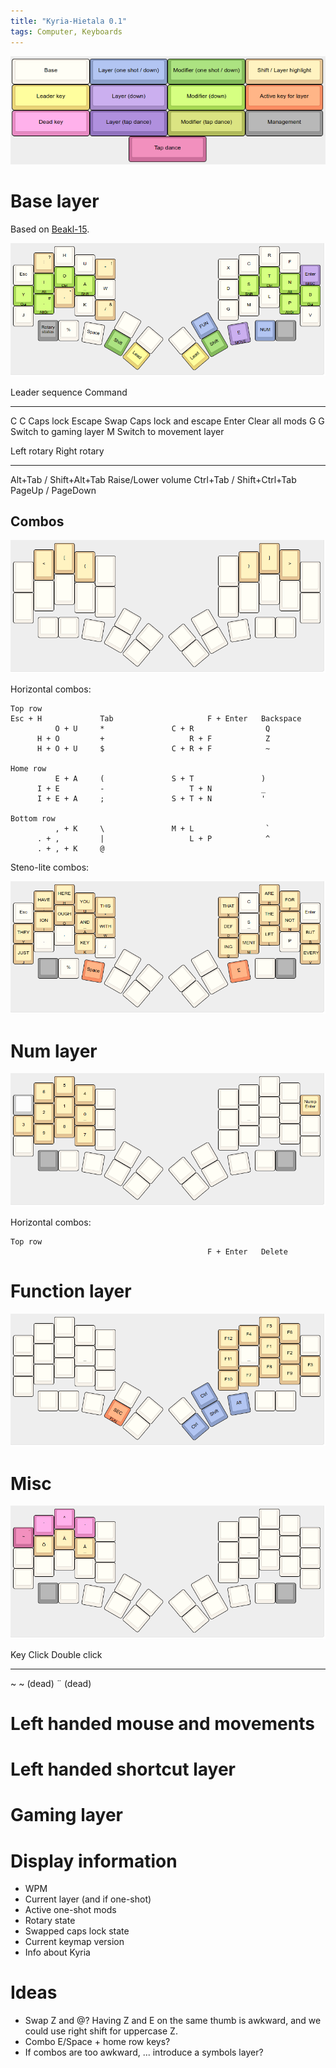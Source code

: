 ```yaml
---
title: "Kyria-Hietala 0.1"
tags: Computer, Keyboards
---
```


![Legend. Does not apply to combos.](/images/kyria/legend.png)

# Base layer

Based on [Beakl-15](https://deskthority.net/wiki/BEAKL#BEAKL_15).

![Base layer](/images/kyria/base.png)

Leader sequence     Command
-------             -----------------
C C                 Caps lock
Escape              Swap Caps lock and escape
Enter               Clear all mods
G G                 Switch to gaming layer
M                   Switch to movement layer

Left rotary                     Right rotary
----                            -----
Alt+Tab / Shift+Alt+Tab         Raise/Lower volume
Ctrl+Tab / Shift+Ctrl+Tab
PageUp / PageDown

## Combos

![Vertical symbol combos](/images/kyria/sym-combo.png)

Horizontal combos:

```
Top row
Esc + H             Tab                     F + Enter   Backspace
          O + U     *               C + R                Q
      H + O         +                   R + F            Z
      H + O + U     $               C + R + F            ~

Home row
          E + A     (               S + T               )
      I + E         -                   T + N           _
      I + E + A     ;               S + T + N           '

Bottom row
          , + K     \               M + L                `
      . + ,         |                   L + P            ^
      . + , + K     @
```

Steno-lite combos:

![Steno-lite combos. Either coord Space + key or E + key, always with the same hand.](/images/kyria/steno.png)


# Num layer

![Num layer](/images/kyria/num.png)

Horizontal combos:

```
Top row
                                            F + Enter   Delete
```

# Function layer

![Function keys](/images/kyria/fun.png)

# Misc

![Misc keys](/images/kyria/misc.png)

Key     Click       Double click
------  ---------   ------------
~       ~ (dead)    ¨ (dead)

# Left handed mouse and movements

# Left handed shortcut layer

# Gaming layer

# Display information

* WPM
* Current layer (and if one-shot)
* Active one-shot mods
* Rotary state
* Swapped caps lock state
* Current keymap version
* Info about Kyria

# Ideas

* Swap Z and @? Having Z and E on the same thumb is awkward, and we could use right shift for uppercase Z.
* Combo E/Space + home row keys?
* If combos are too awkward, ... introduce a symbols layer?

